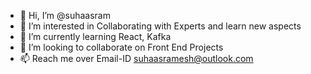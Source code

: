 - 👋 Hi, I’m @suhaasram
- 👀 I’m interested in Collaborating with Experts and learn new aspects
- 🌱 I’m currently learning React, Kafka
- 💞️ I’m looking to collaborate on Front End Projects
- 📫 Reach me over Email-ID suhaasramesh@outlook.com

<!---
suhaasram/suhaasram is a ✨ special ✨ repository because its `README.md` (this file) appears on your GitHub profile.
You can click the Preview link to take a look at your changes.
--->
